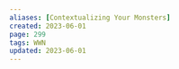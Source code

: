 ```yaml
---
aliases: [Contextualizing Your Monsters]
created: 2023-06-01
page: 299
tags: WWN
updated: 2023-06-01
---
```

